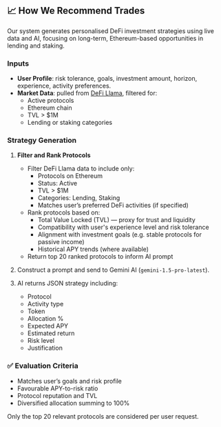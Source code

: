 






## 📈 How We Recommend Trades

Our system generates personalised DeFi investment strategies using live data and AI, focusing on long-term, Ethereum-based opportunities in lending and staking.

### Inputs
- **User Profile**: risk tolerance, goals, investment amount, horizon, experience, activity preferences.
- **Market Data**: pulled from [DeFi Llama](https://api.llama.fi/protocols), filtered for:
  - Active protocols
  - Ethereum chain
  - TVL > $1M
  - Lending or staking categories

### Strategy Generation
1. **Filter and Rank Protocols**
   - Filter DeFi Llama data to include only:
     - Protocols on Ethereum
     - Status: Active
     - TVL > $1M
     - Categories: Lending, Staking
     - Matches user’s preferred DeFi activities (if specified)
   - Rank protocols based on:
     - Total Value Locked (TVL) — proxy for trust and liquidity
     - Compatibility with user's experience level and risk tolerance
     - Alignment with investment goals (e.g. stable protocols for passive income)
     - Historical APY trends (where available)
   - Return top 20 ranked protocols to inform AI prompt

2. Construct a prompt and send to Gemini AI (`gemini-1.5-pro-latest`).

3. AI returns JSON strategy including:
   - Protocol
   - Activity type
   - Token
   - Allocation %
   - Expected APY
   - Estimated return
   - Risk level
   - Justification

### ✅ Evaluation Criteria
- Matches user’s goals and risk profile
- Favourable APY-to-risk ratio
- Protocol reputation and TVL
- Diversified allocation summing to 100%

Only the top 20 relevant protocols are considered per user request.
